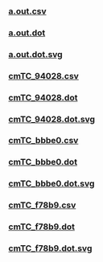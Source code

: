 ### [a.out.csv](a.out.csv)
### [a.out.dot](a.out.dot)
### [a.out.dot.svg](a.out.dot.svg)
### [cmTC_94028.csv](cmTC_94028.csv)
### [cmTC_94028.dot](cmTC_94028.dot)
### [cmTC_94028.dot.svg](cmTC_94028.dot.svg)
### [cmTC_bbbe0.csv](cmTC_bbbe0.csv)
### [cmTC_bbbe0.dot](cmTC_bbbe0.dot)
### [cmTC_bbbe0.dot.svg](cmTC_bbbe0.dot.svg)
### [cmTC_f78b9.csv](cmTC_f78b9.csv)
### [cmTC_f78b9.dot](cmTC_f78b9.dot)
### [cmTC_f78b9.dot.svg](cmTC_f78b9.dot.svg)
